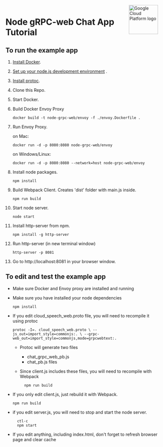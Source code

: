 
<img src="https://avatars2.githubusercontent.com/u/2810941?v=3&s=96" alt="Google Cloud Platform logo" title="Google Cloud Platform" align="right" height="96" width="96"/>

# Node gRPC-web Chat App Tutorial

## To run the example app

1.  [Install Docker][docker].

1.  [Set up your node.js development environment][npm/NodeJS] .

1.  [Install protoc][grpc].

1.  Clone this Repo.

1.  Start Docker.

1.  Build Docker Envoy Proxy

        docker build -t node-grpc-web/envoy -f ./envoy.Dockerfile .

1.  Run Envoy Proxy.

    on Mac:

        docker run -d -p 8080:8080 node-grpc-web/envoy

    on Windows/Linux:

        docker run -d -p 8080:8080 --network=host node-grpc-web/envoy

1.  Install node packages.

        npm install

1.  Build Webpack Client. Creates 'dist' folder with main.js inside.

        npm run build

1.  Start node server.

        node start

1.  Install http-server from npm.

        npm install -g http-server

1.  Run http-server (in new terminal window)

        http-server -p 8081

1.  Go to http://localhost:8081 in your browser window.

## To edit and test the example app

*   Make sure Docker and Envoy proxy are installed and running

*   Make sure you have installed your node dependencies

        npm install

*   If you edit cloud_speech_web.proto file, you will need to recompile it using protoc

        protoc -I=. cloud_speech_web.proto \ --js_out=import_style=commonjs:. \ --grpc-web_out=import_style=commonjs,mode=grpcwebtext:.

    * Protoc will generate two files
        * chat_grpc_web_pb.js
        * chat_pb.js files
    * Since client.js includes these files, you will need to recompile with Webpack

            npm run build

*   If you only edit client.js, just rebuild it with Webpack.

        npm run build

* if you edit server.js, you will need to stop and start the node server.

        ctl-c
        npm start

* If you edit anything, including index.html, don't forget to refresh browser page and clear cache

[explained]: https://cloud.google.com/apis/docs/client-libraries-explained
[docker]: https://www.docker.com/products/docker-desktop
[npm/NodeJS]: https://cloud.google.com/nodejs/docs/setup
[grpc]:  https://grpc.io/docs/quickstart/go.html
[client-docs]: https://cloud.google.com/nodejs/docs/reference/speech/latest/
[product-docs]: https://cloud.google.com/speech/docs
[shell_img]: https://gstatic.com/cloudssh/images/open-btn.png
[projects]: https://console.cloud.google.com/project
[billing]: https://support.google.com/cloud/answer/6293499#enable-billing
[enable_api]: https://console.cloud.google.com/flows/enableapi?apiid=speech.googleapis.com
[auth]: https://cloud.google.com/docs/authentication/getting-started
